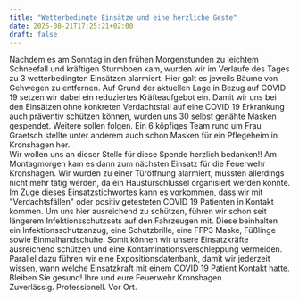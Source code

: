 ```yaml
---
title: "Wetterbedingte Einsätze und eine herzliche Geste"
date: 2025-08-21T17:25:21+02:00
draft: false
---
```


Nachdem es am Sonntag in den frühen Morgenstunden zu leichtem Schneefall und kräftigen Sturmboen kam, wurden wir im Verlaufe des Tages zu 3 wetterbedingten Einsätzen alarmiert. Hier galt es jeweils Bäume von Gehwegen zu entfernen. Auf Grund der aktuellen Lage in Bezug auf COVID 19 setzen wir dabei ein reduziertes Kräfteaufgebot ein.
Damit wir uns bei den Einsätzen ohne konkreten Verdachtsfall auf eine COVID 19 Erkrankung auch präventiv schützen können, wurden uns 30 selbst genähte Masken gespendet. Weitere sollen folgen. Ein 6 köpfiges Team rund um Frau Graetsch stellte unter anderem auch schon Masken für ein Pflegeheim in Kronshagen her.   
Wir wollen uns an dieser Stelle für diese Spende herzlich bedanken!!
Am Montagmorgen kam es dann zum nächsten Einsatz für die Feuerwehr Kronshagen. Wir wurden zu einer Türöffnung alarmiert, mussten allerdings nicht mehr tätig werden, da ein Haustürschlüssel organisiert werden konnte.
Im Zuge dieses Einsatzstichwortes kann es vorkommen, dass wir mit "Verdachtsfällen" oder positiv getesteten COVID 19 Patienten in Kontakt kommen. Um uns hier ausreichend zu schützen, führen wir schon seit längerem Infektionsschutzsets auf den Fahrzeugen mit. Diese beinhalten ein Infektionsschutzanzug, eine Schutzbrille, eine FFP3 Maske, Füßlinge sowie Einmalhandschuhe. Somit können wir unsere Einsatzkräfte ausreichend schützen und eine Kontaminationsverschleppung vermeiden. Parallel dazu führen wir eine Expositionsdatenbank, damit wir jederzeit wissen, wann welche Einsatzkraft mit einem COVID 19 Patient Kontakt hatte.
Bleiben Sie gesund!
Ihre und eure Feuerwehr Kronshagen  
Zuverlässig. Professionell. Vor Ort.
